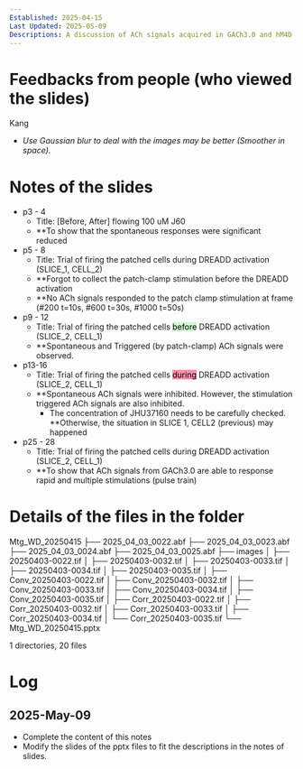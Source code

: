 ```yaml
---
Established: 2025-04-15
Last Updated: 2025-05-09
Descriptions: A discussion of ACh signals acquired in GACh3.0 and hM4D(Gi)-mCherry expressed brain slices. Block-wised and Gaussian-Blurred results are presented and compared.
---
```

# Feedbacks from people (who viewed the slides)
Kang
- *Use Gaussian blur to deal with the images may be better (Smoother in space).*

# Notes of the slides
- p3 - 4
	- Title: [Before, After] flowing 100 uM J60
	- **To show that the spontaneous responses were significant reduced
- p5 - 8
	- Title: Trial of firing the patched cells during DREADD activation (SLICE_1, CELL_2)
	- **Forgot to collect the patch-clamp stimulation before the DREADD activation
	- **No ACh signals responded to the patch clamp stimulation at frame (#200 t=10s, #600 t=30s, #1000 t=50s)
- p9 - 12
	- Title: Trial of firing the patched cells <mark style="background: #BBFABBA6;">before</mark> DREADD activation (SLICE_2, CELL_1)
	- **Spontaneous and Triggered (by patch-clamp) ACh signals were observed.
- p13-16
	- Title: Trial of firing the patched cells <mark style="background: #FF5582A6;">during</mark> DREADD activation (SLICE_2, CELL_1)
	- **Spontaneous ACh signals were inhibited. However, the stimulation triggered ACh signals are also inhibited.
		- The concentration of JHU37160 needs to be carefully checked. **Otherwise, the situation in SLICE 1, CELL2 (previous) may happened
- p25 - 28
	- Title: Trial of firing the patched cells during DREADD activation (SLICE_2, CELL_1)
	- **To show that ACh signals from GACh3.0 are able to response rapid and multiple stimulations (pulse train)

# Details of the files in the folder
Mtg_WD_20250415
├── 2025_04_03_0022.abf
├── 2025_04_03_0023.abf
├── 2025_04_03_0024.abf
├── 2025_04_03_0025.abf
├── images
│   ├── 20250403-0022.tif
│   ├── 20250403-0032.tif
│   ├── 20250403-0033.tif
│   ├── 20250403-0034.tif
│   ├── 20250403-0035.tif
│   ├── Conv_20250403-0022.tif
│   ├── Conv_20250403-0032.tif
│   ├── Conv_20250403-0033.tif
│   ├── Conv_20250403-0034.tif
│   ├── Conv_20250403-0035.tif
│   ├── Corr_20250403-0022.tif
│   ├── Corr_20250403-0032.tif
│   ├── Corr_20250403-0033.tif
│   ├── Corr_20250403-0034.tif
│   └── Corr_20250403-0035.tif
└── Mtg_WD_20250415.pptx

1 directories, 20 files

# Log
## 2025-May-09
- Complete the content of this notes
- Modify the slides of the pptx files to fit the descriptions in the notes of slides.